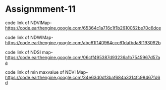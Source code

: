 # Assignmment-11

code link of NDVIMap-https://code.earthengine.google.com/65364c1a716c1f1b2610052be70c6dce

code link of NDWIMap-https://code.earthengine.google.com/abc61f140964ccc61dafbda8f193092b

code link of NDSI map-https://code.earthengine.google.com/06cff495387d93236a1b7545967d57aa

code link of min maxvalue of NDVI Map-https://code.earthengine.google.com/34e63d0df3baf684a3314fc98467fd6d
